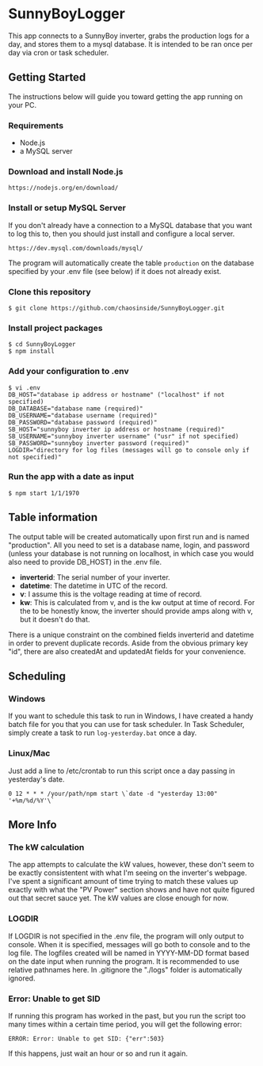 # SunnyBoyLogger
This app connects to a SunnyBoy inverter, grabs the production logs for a day, and stores them to a mysql database. It is intended to be ran once per day via cron or task scheduler.

## Getting Started
The instructions below will guide you toward getting the app running on your PC.

### Requirements
*  Node.js
*  a MySQL server

### Download and install Node.js
    https://nodejs.org/en/download/

### Install or setup MySQL Server
If you don't already have a connection to a MySQL database that you want to log this to, then you should just install and configure a local server.

    https://dev.mysql.com/downloads/mysql/

The program will automatically create the table `production` on the database specified by your .env file (see below) if it does not already exist.

### Clone this repository
    $ git clone https://github.com/chaosinside/SunnyBoyLogger.git

### Install project packages
    $ cd SunnyBoyLogger
    $ npm install
    
### Add your configuration to .env
    $ vi .env
    DB_HOST="database ip address or hostname" ("localhost" if not specified)
    DB_DATABASE="database name (required)"
    DB_USERNAME="database username (required)"
    DB_PASSWORD="database password (required)"
    SB_HOST="sunnyboy inverter ip address or hostname (required)"
    SB_USERNAME="sunnyboy inverter username" ("usr" if not specified)
    SB_PASSWORD="sunnyboy inverter password (required)"
    LOGDIR="directory for log files (messages will go to console only if not specified)"

### Run the app with a date as input
    $ npm start 1/1/1970

## Table information
The output table will be created automatically upon first run and is named "production". All you need to set is a database name, login, and password (unless your database is not running on localhost, in which case you would also need to provide DB_HOST) in the .env file.

* **inverterid**: The serial number of your inverter.
* **datetime**: The datetime in UTC of the record.
* **v**: I assume this is the voltage reading at time of record.
* **kw**: This is calculated from v, and is the kw output at time of record. For the to be honestly know, the inverter should provide amps along with v, but it doesn't do that.

There is a unique constraint on the combined fields inverterid and datetime in order to prevent duplicate records. Aside from the obvious primary key "id", there are also createdAt and updatedAt fields for your convenience.

## Scheduling

### Windows
If you want to schedule this task to run in Windows, I have created a handy batch file for you that you can use for task scheduler. In Task Scheduler, simply create a task to run `log-yesterday.bat` once a day.

### Linux/Mac
Just add a line to /etc/crontab to run this script once a day passing in yesterday's date.

    0 12 * * * /your/path/npm start \`date -d "yesterday 13:00" '+%m/%d/%Y'\`

## More Info

### The kW calculation
The app attempts to calculate the kW values, however, these don't seem to be exactly consistentent with what I'm seeing on the inverter's webpage. I've spent a significant amount of time trying to match these values up exactly with what the "PV Power" section shows and have not quite figured out that secret sauce yet. The kW values are close enough for now.

### LOGDIR
If LOGDIR is not specified in the .env file, the program will only output to console. When it is specified, messages will go both to console and to the log file. The logfiles created will be named in YYYY-MM-DD format based on the date input when running the program. It is recommended to use relative pathnames here. In .gitignore the "./logs" folder is automatically ignored.

### Error: Unable to get SID
If running this program has worked in the past, but you run the script too many times within a certain time period, you will get the following error:

    ERROR: Error: Unable to get SID: {"err":503}

If this happens, just wait an hour or so and run it again.
